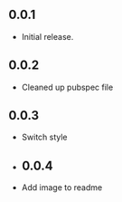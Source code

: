 ## 0.0.1

* Initial release.

## 0.0.2

* Cleaned up pubspec file

## 0.0.3

* Switch style

* ## 0.0.4

* Add image to readme
